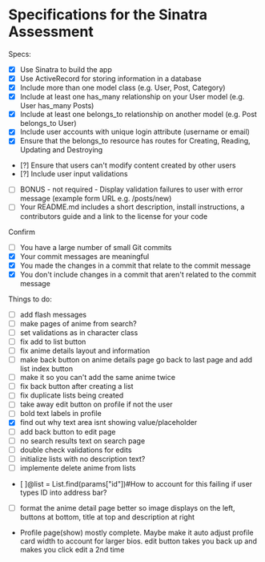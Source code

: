# Specifications for the Sinatra Assessment

Specs:
- [x] Use Sinatra to build the app
- [x] Use ActiveRecord for storing information in a database
- [x] Include more than one model class (e.g. User, Post, Category)
- [x] Include at least one has_many relationship on your User model (e.g. User has_many Posts)
- [x] Include at least one belongs_to relationship on another model (e.g. Post belongs_to User)
- [x] Include user accounts with unique login attribute (username or email)
- [x] Ensure that the belongs_to resource has routes for Creating, Reading, Updating and Destroying
- [?] Ensure that users can't modify content created by other users
- [?] Include user input validations
- [ ] BONUS - not required - Display validation failures to user with error message (example form URL e.g. /posts/new)
- [ ] Your README.md includes a short description, install instructions, a contributors guide and a link to the license for your code

Confirm
- [ ] You have a large number of small Git commits
- [X] Your commit messages are meaningful
- [X] You made the changes in a commit that relate to the commit message
- [X] You don't include changes in a commit that aren't related to the commit message

Things to do:
- [ ] add flash messages
- [ ] make pages of anime from search?
- [ ] set validations as in character class
- [ ] fix add to list button
- [ ] fix anime details layout and information
- [ ] make back button on anime details page go back to last page and add list index button
- [ ] make it so you can't add the same anime twice
- [ ] fix back button after creating a list
- [ ] fix duplicate lists being created
- [ ] take away edit button on profile if not the user
- [ ] bold text labels in profile
- [x] find out why text area isnt showing value/placeholder
- [ ] add back button to edit page
- [ ] no search results text on search page
- [ ] double check validations for edits
- [ ] initialize lists with no description text?
- [ ] implemente delete anime from lists
- [ ]@list = List.find(params["id"])#How to account for this failing if user types ID into address bar?
- [ ] format the anime detail page better so image displays on the left, buttons at bottom, title at top and description at right

- Profile page(show) mostly complete. Maybe make it auto adjust profile card width to account for larger bios. edit button takes you back up and makes you click edit a 2nd time




